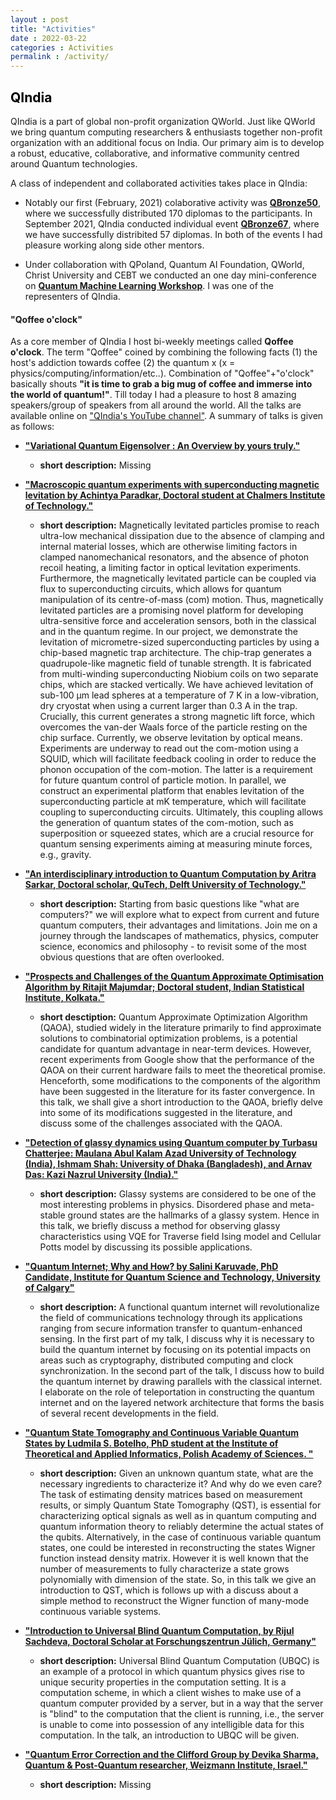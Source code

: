 ```yaml
---
layout : post
title: "Activities"
date : 2022-03-22
categories : Activities
permalink : /activity/
---
```


## <span style="color:black"> **QIndia** </span>

QIndia is a part of global non-profit organization QWorld. Just like QWorld we bring quantum computing researchers & enthusiasts together non-profit organization with an additional focus on India. Our primary aim is to develop a robust, educative, collaborative, and informative community centred around Quantum technologies.

A class of independent and collaborated activities takes place in QIndia: 

- Notably our first (February, 2021) colaborative activity was [**QBronze50**](https://qworld.net/qbronze50-qindia/), where we successfully distributed 170 diplomas to the participants. In September 2021, QIndia conducted individual event [**QBronze67**](https://qworld.net/monsoon-school/), where we have successfully distribited 57 diplomas. In both of the events I had pleasure working along side other mentors.

- Under collaboration with QPoland, Quantum AI Foundation, QWorld, Christ University and CEBT we conducted an one day mini-conference on [**Quantum Machine Learning Workshop**](https://www.qaif.org/events/conferences/quantum-machine-learning-conference). I was one of the representers of QIndia.

#### **"Qoffee o'clock"** 

As a core member of QIndia I host bi-weekly meetings called **Qoffee o'clock**. The term "Qoffee" coined by combining the following facts (1) the host's addiction towards coffee (2) the quantum x (x = physics/computing/information/etc..). Combination of "Qoffee"+"o'clock" basically shouts **"it is time to grab a big mug of coffee and immerse into the world of quantum!"**. 
Till today I had a pleasure to host 8 amazing speakers/group of speakers from all around the world. All the talks are available online on ["QIndia's YouTube channel"](https://www.youtube.com/channel/UC_diDPY4HK1sZWbS7So6Ejg). A summary of talks is given as follows:

- [**"Variational Quantum Eigensolver : An Overview by yours truly."**](https://www.youtube.com/watch?v=IdVf6O85kEM&t=1751s)
    - **short description:** Missing

- [**"Macroscopic quantum experiments with superconducting magnetic levitation by Achintya Paradkar, Doctoral student at Chalmers Institute of Technology."**](https://www.youtube.com/watch?v=JrA_wqrSlCY&t=2020s)
    - **short description:**  Magnetically levitated particles promise to reach ultra-low mechanical dissipation due to the absence of clamping and internal material losses, which are otherwise limiting factors in clamped nanomechanical resonators, and the absence of photon recoil heating, a limiting factor in optical levitation experiments. Furthermore, the magnetically levitated particle can be coupled via flux to superconducting circuits, which allows for quantum manipulation of its centre-of-mass (com) motion. Thus, magnetically levitated particles are a promising novel platform for developing ultra-sensitive force and acceleration sensors, both in the classical and in the quantum regime. In our project, we demonstrate the levitation of micrometre-sized superconducting particles by using a chip-based magnetic trap architecture. The chip-trap generates a quadrupole-like magnetic field of tunable strength. It is fabricated from multi-winding superconducting Niobium coils on two separate chips, which are stacked vertically. We have achieved levitation of sub-100 µm lead spheres at a temperature of 7 K in a low-vibration, dry cryostat when using a current larger than 0.3 A in the trap. Crucially, this current generates a strong magnetic lift force, which overcomes the van-der Waals force of the particle resting on the chip surface. Currently, we observe levitation by optical means. Experiments are underway to read out the com-motion using a SQUID, which will facilitate feedback cooling in order to reduce the phonon occupation of the com-motion. The latter is a requirement for future quantum control of particle motion. In parallel, we construct an experimental platform that enables levitation of the superconducting particle at mK temperature, which will facilitate coupling to superconducting circuits. Ultimately, this coupling allows the generation of quantum states of the com-motion, such as superposition or squeezed states, which are a crucial resource for quantum sensing experiments aiming at measuring minute forces, e.g., gravity.

- [**"An interdisciplinary introduction to Quantum Computation by Aritra Sarkar, Doctoral scholar, QuTech, Delft University of Technology."**](https://www.youtube.com/watch?v=KSEJjrU_pvU)
    - **short description:** Starting from basic questions like "what are computers?" we will explore what to expect from current and future quantum computers, their advantages and limitations. Join me on a journey through the landscapes of mathematics, physics, computer science, economics and philosophy - to revisit some of the most obvious questions that are often overlooked.

- [**"Prospects and Challenges of the Quantum Approximate Optimisation Algorithm by Ritajit Majumdar; Doctoral student, Indian Statistical Institute, Kolkata."**](https://www.youtube.com/watch?v=pW9zE_pZT2A)
    - **short desctiption:** Quantum Approximate Optimization Algorithm (QAOA), studied widely in the literature primarily to find approximate solutions to combinatorial optimization problems, is a potential candidate for quantum advantage in near-term devices. However, recent experiments from Google show that the performance of the QAOA on their current hardware fails to meet the theoretical promise. Henceforth, some modifications to the components of the algorithm have been suggested in the literature for its faster convergence. In this talk, we shall give a short introduction to the QAOA, briefly delve into some of its modifications suggested in the literature, and discuss some of the challenges associated with the QAOA.

- [**"Detection of glassy dynamics using Quantum computer by Turbasu Chatterjee: Maulana Abul Kalam Azad University of Technology (India), Ishmam Shah: University of Dhaka (Bangladesh), and Arnav Das: Kazi Nazrul University (India)."**](https://www.youtube.com/watch?v=WxBQqkj8L3g)
    - **short description:** Glassy systems are considered to be one of the most interesting problems in physics. Disordered phase and meta-stable ground states are the hallmarks of a glassy system. Hence in this talk, we briefly discuss a method for observing glassy characteristics using VQE for Traverse field Ising model and Cellular Potts model by discussing its possible applications.

- [**"Quantum Internet; Why and How? by Salini Karuvade, PhD Candidate, Institute for Quantum Science and Technology, University of Calgary"**](https://www.youtube.com/watch?v=-jpP1u9pNdY)
    - **short description:** A functional quantum internet will revolutionalize the field of communications technology through its applications ranging from secure information transfer to quantum-enhanced sensing. In the first part of my talk, I discuss why it is necessary to build the quantum internet by focusing on its potential impacts on areas such as cryptography, distributed computing and clock synchronization. In the second part of the talk, I discuss how to build the quantum internet by drawing parallels with the classical internet. I elaborate on the role of teleportation in constructing the quantum internet and on the layered network architecture that forms the basis of several recent developments in the field.

- [**"Quantum State Tomography and Continuous Variable Quantum States by Ludmila S. Botelho, PhD student at the Institute of Theoretical and Applied Informatics, Polish Academy of Sciences. "**](https://www.youtube.com/watch?v=JeDSd6SJsGw)
    - **short description:** Given an unknown quantum state, what are the necessary ingredients to characterize it? And why do we even care?
    The task of estimating density matrices based on measurement results, or simply Quantum State Tomography (QST), is essential for characterizing optical signals as well as in quantum computing and quantum information theory to reliably determine the actual states of the qubits. Alternatively, in the case of continuous variable quantum states, one could be interested in reconstructing the states Wigner function instead density matrix. However it is well known that the number of measurements to fully characterize a state grows polynomially with dimension of the state.
    So, in this talk we give an introduction to QST, which is follows up with a discuss about a simple method to reconstruct the Wigner function of many-mode continuous variable systems.

- [**"Introduction to Universal Blind Quantum Computation, by Rijul Sachdeva, Doctoral Scholar at Forschungszentrun Jülich, Germany"**](https://www.youtube.com/watch?v=k-Zk9ubfKmI)
    - **short description:** Universal Blind Quantum Computation (UBQC) is an example of a protocol in which quantum physics gives rise to unique security properties in the computation setting. It is a computation scheme, in which a client wishes to make use of a quantum computer provided by a server, but in a way that the server is "blind" to the computation that the client is running, i.e., the server is unable to come into possession of any intelligible data for this computation. In the talk, an introduction to UBQC will be given.

- [**"Quantum Error Correction and the Clifford Group by Devika Sharma, Quantum & Post-Quantum researcher, Weizmann Institute, Israel."**](https://www.youtube.com/watch?v=ERThbzprfoI)
    - **short description:** Missing